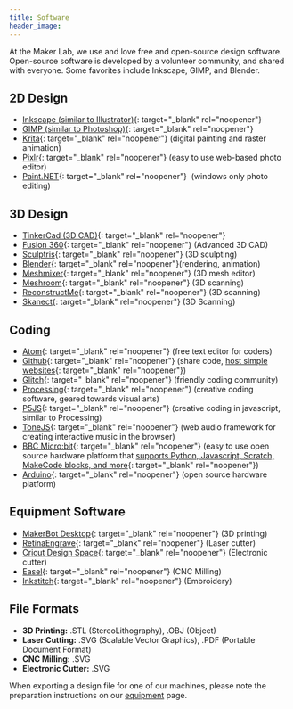 ```yaml
---
title: Software
header_image:
---
```


At the Maker Lab, we use and love free and open-source design software. Open-source software is developed by a volunteer community, and shared with everyone. Some favorites include Inkscape, GIMP, and Blender.

## 2D Design

* [Inkscape (similar to Illustrator)](inkscape.org){: target="_blank" rel="noopener"}
* [GIMP (similar to Photoshop)](gimp.org){: target="_blank" rel="noopener"}
* [Krita](krita.org){: target="_blank" rel="noopener"} (digital painting and raster animation)
* [Pixlr](https://pixlr.com/){: target="_blank" rel="noopener"} (easy to use web-based photo editor)
* [Paint.NET](getpaint.net){: target="_blank" rel="noopener"}&nbsp; (windows only photo editing)

## 3D Design

* [TinkerCad (3D CAD)](tinkercad.com){: target="_blank" rel="noopener"}
* [Fusion 360](autodesk.com/fusion360){: target="_blank" rel="noopener"} (Advanced 3D CAD)
* [Sculptris](pixologic.com/sculptris){: target="_blank" rel="noopener"} (3D sculpting)
* [Blender](blender.org){: target="_blank" rel="noopener"}(rendering, animation)
* [Meshmixer](meshmixer.com){: target="_blank" rel="noopener"} (3D mesh editor)
* [Meshroom](https://alicevision.org/#meshroom){: target="_blank" rel="noopener"} (3D scanning)
* [ReconstructMe](reconstructme.net){: target="_blank" rel="noopener"} (3D scanning)
* [Skanect](skanect.occipital.com){: target="_blank" rel="noopener"} (3D Scanning)

## Coding

* [Atom](https://atom.io/){: target="_blank" rel="noopener"} (free text editor for coders)
* [Github](http://github.com){: target="_blank" rel="noopener"} (share code, [host simple websites](https://github.com/cplmakerlab/simple-website-template){: target="_blank" rel="noopener"})
* [Glitch](https://glitch.com){: target="_blank" rel="noopener"} (friendly coding community)
* [Processing](https://processing.org/){: target="_blank" rel="noopener"} (creative coding software, geared towards visual arts)
* [P5JS](https://p5js.org/){: target="_blank" rel="noopener"} (creative coding in javascript, similar to Processing)
* [ToneJS](https://tonejs.github.io/){: target="_blank" rel="noopener"} (web audio framework for creating interactive music in the browser)
* [BBC Micro:bit](https://www.microbit.org/){: target="_blank" rel="noopener"} (easy to use open source hardware platform that [supports Python, Javascript, Scratch, MakeCode blocks, and more](https://www.microbit.org/code/){: target="_blank" rel="noopener"})
* [Arduino](https://www.arduino.cc/){: target="_blank" rel="noopener"} (open source hardware platform)

## Equipment Software

* [MakerBot Desktop](makerbot.com){: target="_blank" rel="noopener"} (3D printing)
* [RetinaEngrave](fslaser.com){: target="_blank" rel="noopener"} (Laser cutter)
* [Cricut Design Space](design.cricut.com){: target="_blank" rel="noopener"} (Electronic cutter)
* [Easel](easel.inventables.com){: target="_blank" rel="noopener"} (CNC Milling)
* [Inkstitch](inkstitch.org){: target="_blank" rel="noopener"} (Embroidery)

## File Formats

* **3D Printing:** .STL (StereoLithography), .OBJ (Object)
* **Laser Cutting:** .SVG (Scalable Vector Graphics), .PDF (Portable Document Format)
* **CNC Milling:** .SVG
* **Electronic Cutter:** .SVG

When exporting a design file for one of our machines, please note the preparation instructions on our [equipment](equipment) page.
